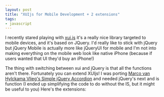 ```yaml
--- 
layout: post 
title: "XUIjs for Mobile Development + 2 extensions" 
tags:
- javascript
--- 
```


I recently stared playing with [xui.js](http://xuijs.com/) it's a really nice library targeted to mobile devices, 
and it's based on JQuery. I'd really like to stick with jQuery but jQuery Mobile is actually more like jQueryUI 
for mobile and I'm not into making everything on the mobile web look like native iPhone (because if users wanted 
that UI they'd buy an iPhone!)  

The thing with switching between xui and jQuery is that all the functions
aren't there. Fortunately you can extend XUIjs! I was porting [Marco van
Hylckama Vlieg's Simple jQuery Accordion](http://www.i-marco.nl/weblog/jquery-accordion-menu/) and needed jQuery's next and is function (I ended up
simplifying the code to do without the IS, but it might be useful to you)
Here's the extensions:

<script src="https://gist.github.com/901715.js"> </script>
